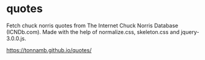 # quotes
Fetch chuck norris quotes from The Internet Chuck Norris Database (ICNDb.com).
Made with the help of normalize.css, skeleton.css and jquery-3.0.0.js.

https://tonnamb.github.io/quotes/
